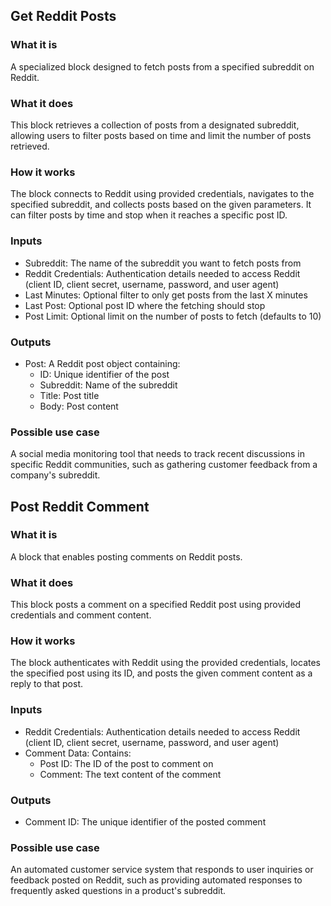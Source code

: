 

## Get Reddit Posts

### What it is
A specialized block designed to fetch posts from a specified subreddit on Reddit.

### What it does
This block retrieves a collection of posts from a designated subreddit, allowing users to filter posts based on time and limit the number of posts retrieved.

### How it works
The block connects to Reddit using provided credentials, navigates to the specified subreddit, and collects posts based on the given parameters. It can filter posts by time and stop when it reaches a specific post ID.

### Inputs
- Subreddit: The name of the subreddit you want to fetch posts from
- Reddit Credentials: Authentication details needed to access Reddit (client ID, client secret, username, password, and user agent)
- Last Minutes: Optional filter to only get posts from the last X minutes
- Last Post: Optional post ID where the fetching should stop
- Post Limit: Optional limit on the number of posts to fetch (defaults to 10)

### Outputs
- Post: A Reddit post object containing:
  - ID: Unique identifier of the post
  - Subreddit: Name of the subreddit
  - Title: Post title
  - Body: Post content

### Possible use case
A social media monitoring tool that needs to track recent discussions in specific Reddit communities, such as gathering customer feedback from a company's subreddit.

## Post Reddit Comment

### What it is
A block that enables posting comments on Reddit posts.

### What it does
This block posts a comment on a specified Reddit post using provided credentials and comment content.

### How it works
The block authenticates with Reddit using the provided credentials, locates the specified post using its ID, and posts the given comment content as a reply to that post.

### Inputs
- Reddit Credentials: Authentication details needed to access Reddit (client ID, client secret, username, password, and user agent)
- Comment Data: Contains:
  - Post ID: The ID of the post to comment on
  - Comment: The text content of the comment

### Outputs
- Comment ID: The unique identifier of the posted comment

### Possible use case
An automated customer service system that responds to user inquiries or feedback posted on Reddit, such as providing automated responses to frequently asked questions in a product's subreddit.

